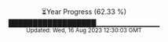 <p align="center">
⏳Year Progress (62.33 %) <br>
██████████████████▁▁▁▁▁▁▁▁▁▁▁▁ <br>
<sub>Updated: Wed, 16 Aug 2023 12:30:03 GMT</sub>
</p>

